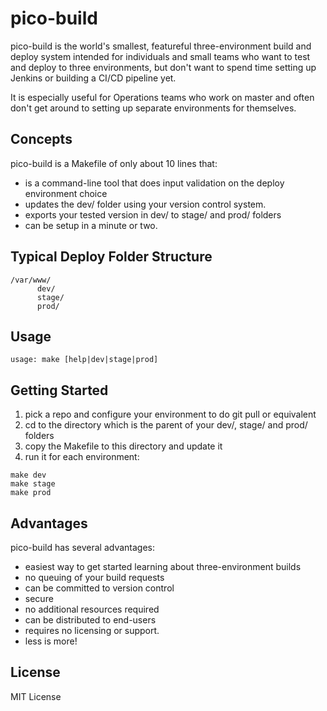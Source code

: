 # pico-build
pico-build is the world's smallest, featureful three-environment build and deploy system intended for individuals and small teams who want to test and deploy to three environments, but don't want to spend time setting up Jenkins or building a CI/CD pipeline yet.

It is especially useful for Operations teams who work on master and often don't get around to setting up separate environments for themselves.

## Concepts

pico-build is a Makefile of only about 10 lines that:

- is a command-line tool that does input validation on the deploy environment choice
- updates the dev/ folder using your version control system.
- exports your tested version in dev/ to stage/ and prod/ folders
- can be setup in a minute or two.

## Typical Deploy Folder Structure

```
/var/www/
      dev/
      stage/
      prod/
```

## Usage

```
usage: make [help|dev|stage|prod]
```

## Getting Started

1. pick a repo and configure your environment to do git pull or equivalent
2. cd to the directory which is the parent of your dev/, stage/ and prod/ folders
3. copy the Makefile to this directory and update it
4. run it for each environment:
```
make dev
make stage
make prod
```

## Advantages

pico-build has several advantages:

- easiest way to get started learning about three-environment builds
- no queuing of your build requests
- can be committed to version control
- secure
- no additional resources required
- can be distributed to end-users
- requires no licensing or support.
- less is more!

## License

MIT License
